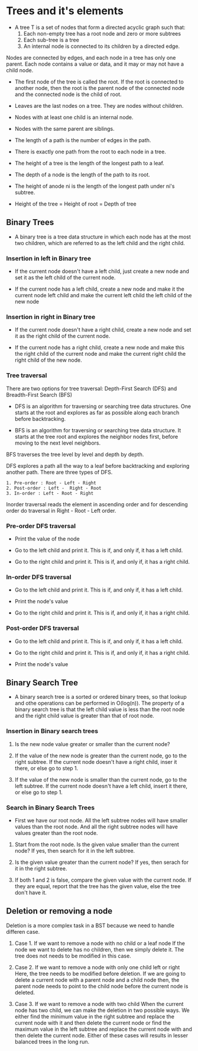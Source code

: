 # Trees and it's elements

- A tree T is a set of nodes that form a directed acyclic graph such that:
	1. Each non-empty tree has a root node and zero or more subtrees
	2. Each sub-tree is a tree
	3. An internal node is connected to its children by a directed edge.

Nodes are connected by edges, and each node in a tree has only one parent. Each node contains a value or data, and it may or may not have a child node.

- The first node of the tree is called the root. If the root is connected to another node, then the root is the parent node of the connected node and the connected node is the child of root.

- Leaves are the last nodes on a tree. They are nodes without children.

- Nodes with at least one child is an internal node.

- Nodes with the same parent are siblings.

- The length of a path is the number of edges in the path.

- There is exactly one path from the root to each node in a tree.

- The height of a tree is the length of the longest path to a leaf. 

- The depth of a node is the length of the path to its root.

- The height of anode ni is the length of the longest path under ni's subtree.

- Height of the tree = Height of root = Depth of tree

## Binary Trees

- A binary tree is a tree data structure in which each node has at the most two children, which are referred to as the left child and the right child.

### Insertion in left in Binary tree

- If the current node doesn't have a left child, just create a new node and set it as the left child of the current node.

- If the current node has a left child, create a new node and make it the current node left child and make the current left child the left child of the new node

### Insertion in right in Binary tree

- If the current node doesn't have a right child, create a new node and set it as the right child of the current node.

- If the current node has a right child, create a new node and make this the right child of the current node and make the current right child the right child of the new node.

### Tree traversal

There are two options for tree traversal: Depth-First Search (DFS) and Breadth-First Search (BFS)

- DFS is an algorithm for traversing or searching tree data structures. One starts at the root and explores as far as possible along each branch before backtracking.

- BFS is an algorithm for traversing or searching tree data structure. It starts at the tree root and explores the neighbor nodes first, before moving to the next level neighbors.

BFS traverses the tree level by level and depth by depth.

DFS explores a path all the way to a leaf before backtracking and exploring another path. There are three types of DFS.

	1. Pre-order : Root - Left - Right
	2. Post-order : Left -  Right - Root
	3. In-order : Left - Root - Right

Inorder traversal reads the element in ascending order and for descending order do traversal in Right - Root - Left order.

### Pre-order DFS traversal

- Print the value of the node

- Go to the left child and print it. This is if, and only if, it has a left child.

- Go to the right child and print it. This is if, and only if, it has a right child.

### In-order DFS traversal

- Go to the left child and print it. This is if, and only if, it has a left child.

- Print the node's value

- Go to the right child and print it. This is if, and only if, it has a right child.

### Post-order DFS traversal

- Go to the left child and print it. This is if, and only if, it has a left child.

- Go to the right child and print it. This is if, and only if, it has a right child.

- Print the node's value 


## Binary Search Tree
- A binary search tree is a sorted or ordered binary trees, so that lookup and othe operations can be performed in O(log(n)). The property of a binary search tree is that the left child value is less than the root node and the right child value is greater than that of root node.

### Insertion in Binary search trees
1. Is the new node value greater or smaller than the current node?

2. If the value of the new node is greater than the current node, go to the right subtree. If the current node doesn't have a right child, inser it there, or else go to step 1.

3. If the value of the new node is smaller than the current node, go to the left subtree. If the current node doesn't have a left child, insert it there, or else go to step 1.

### Search in Binary Search Trees
- First we have our root node. All the left subtree nodes will have smaller values than the root node. And all the right subtree nodes will have values greater than the root node.

1. Start from the root node. Is the given value smaller than the current node? If yes, then search for it in the left subtree.

2. Is the given value greater than the current node? If yes, then serach for it in the right subtree.

3. If both 1 and 2 is false, compare the given value with the current node. If they are equal, report that the tree has the given value, else the tree don't have it.

## Deletion or removing a node
Deletion is a more complex task in a BST because we need to handle differen case.

1. Case 1. If we want to remove a node with no child or a leaf node
	If the node we want to delete has no children, then we simply delete it. The tree does not needs to be modified in this case.

2. Case 2. If we want to remove a node with only one child left or right
	Here, the tree needs to be modified before deletion. If we are going to delete a current node with a parent node and a child node then, the parent node needs to point to the child node before the current node is deleted.

3. Case 3. If we want to remove a node with two child
	When the current node has two child, we can make the deletion in two possible ways. We either find the minimum value in the right subtree and replace the current node with it and then delete the current node or find the maximum value in the left subtree and replace the current node with and then delete the current node. Either of these cases will results in lesser balanced trees in the long run.



